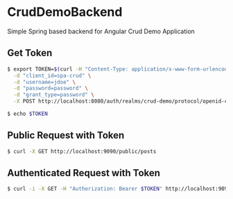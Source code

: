 # CrudDemoBackend
Simple Spring based backend for Angular Crud Demo Application

## Get Token
```bash
$ export TOKEN=$(curl -H "Content-Type: application/x-www-form-urlencoded" \
  -d "client_id=spa-crud" \
  -d "username=jdoe" \
  -d "password=password" \
  -d "grant_type=password" \
  -X POST http://localhost:8080/auth/realms/crud-demo/protocol/openid-connect/token | jq -r .access_token)

$ echo $TOKEN
```

## Public Request with Token
```bash
$ curl -X GET http://localhost:9090/public/posts
```

## Authenticated Request with Token
```bash
$ curl -i -X GET -H "Authorization: Bearer $TOKEN" http://localhost:9090/api/posts
```